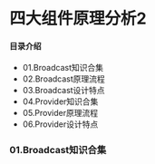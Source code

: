 # 四大组件原理分析2
#### 目录介绍
- 01.Broadcast知识合集
- 02.Broadcast原理流程
- 03.Broadcast设计特点
- 04.Provider知识合集
- 05.Provider原理流程
- 06.Provider设计特点



### 01.Broadcast知识合集

















